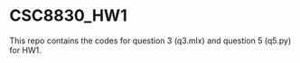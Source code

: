 # CSC8830_HW1

This repo contains the codes for question 3 (q3.mlx) and question 5 (q5.py) for HW1.
